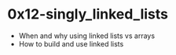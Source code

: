 # 0x12-singly_linked_lists


*  When and why using linked lists vs arrays
*  How to build and use linked lists

